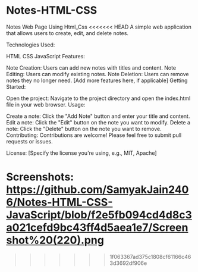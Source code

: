 # Notes-HTML-CSS
 Notes Web Page Using Html_Css
<<<<<<< HEAD
 A simple web application that allows users to create, edit, and delete notes.

Technologies Used:

HTML
CSS
JavaScript
Features:

Note Creation: Users can add new notes with titles and content.
Note Editing: Users can modify existing notes.
Note Deletion: Users can remove notes they no longer need.
[Add more features here, if applicable]
Getting Started:

Open the project: Navigate to the project directory and open the index.html file in your web browser.
Usage:

Create a note: Click the "Add Note" button and enter your title and content.
Edit a note: Click the "Edit" button on the note you want to modify.
Delete a note: Click the "Delete" button on the note you want to remove.
Contributing:
Contributions are welcome! Please feel free to submit pull requests or issues.

License:
[Specify the license you're using, e.g., MIT, Apache]

Screenshots: https://github.com/SamyakJain2406/Notes-HTML-CSS-JavaScript/blob/f2e5fb094cd4d8c3a021cefd9bc43ff4d5aea1e7/Screenshot%20(220).png
=======
>>>>>>> 1f063367ad375c1808cf61166c463d3692df906e
